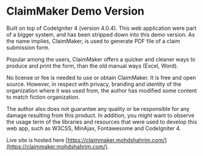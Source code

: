 # ClaimMaker Demo Version

Built on top of CodeIgniter 4 (version 4.0.4). This web application were part of a bigger system, and has been stripped down into this demo version. As the name implies, ClaimMaker, is used to generate PDF file of a claim submission form.

Popular among the users, ClaimMaker offers a quicker and cleaner ways to produce and print the form, than the old manual ways (Excel, Word).


No license or fee is needed to use or obtain ClaimMaker. It is free and open source. However, in respect with privacy, branding and identity of the organization where it was used from, the author has modified some content to match fiction organization.

The author also does not guarantee any quality or be responsible for any damage resulting from this product. In addition, you might want to observe the usage term of the libraries and resources that were used to develop this web app, such as W3CSS, MinAjax, Fontawesome and CodeIgniter 4.


Live site is hosted here [https://claimmaker.mohdshahrim.com/](https://claimmaker.mohdshahrim.com/).
